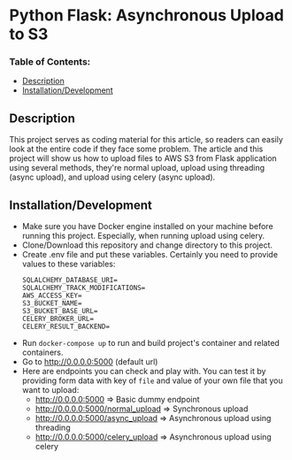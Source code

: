 # Python Flask: Asynchronous Upload to S3

### Table of Contents:

- [Description](#description)
- [Installation/Development](#installationdevelopment)

## Description

This project serves as coding material for this article, so readers can easily look at the entire code if they face some problem. The article and this project will show us how to upload files to AWS S3 from Flask application using several methods, they're normal upload, upload using threading (async upload), and upload using celery (async upload).

## Installation/Development

- Make sure you have Docker engine installed on your machine before running this project. Especially, when running upload using celery.
- Clone/Download this repository and change directory to this project.
- Create .env file and put these variables. Certainly you need to provide values to these variables:
  ```text
  SQLALCHEMY_DATABASE_URI=
  SQLALCHEMY_TRACK_MODIFICATIONS=
  AWS_ACCESS_KEY=
  S3_BUCKET_NAME=
  S3_BUCKET_BASE_URL=
  CELERY_BROKER_URL=
  CELERY_RESULT_BACKEND=
  ```
- Run `docker-compose up` to run and build project's container and related containers.
- Go to http://0.0.0.0:5000 (default url)
- Here are endpoints you can check and play with. You can test it by providing form data with key of `file` and value of your own file that you want to upload:
  - http://0.0.0.0:5000 => Basic dummy endpoint
  - http://0.0.0.0:5000/normal_upload => Synchronous upload
  - http://0.0.0.0:5000/async_upload => Asynchronous upload using threading
  - http://0.0.0.0:5000/celery_upload => Asynchronous upload using celery
